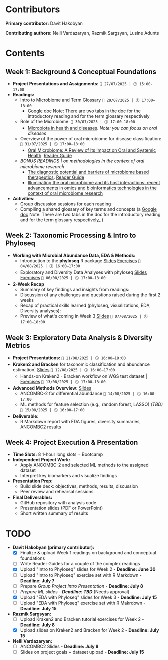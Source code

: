 # Contributors
**Primary contributor:** Davit Hakobyan

**Contributing authors:** Nelli Vardazaryan, Razmik Sargsyan, Lusine Adunts

# Contents

## Week 1: Background & Conceptual Foundations
- **Project Presentations and Assignments:**
  `📅 27/07/2025 | 🕒 15:00-17:00`
- **Readings:**
  - Intro to Microbiome and Term Glossary
    `📅 29/07/2025 | 🕔 17:00–18:00`
    - [Google doc](https://docs.google.com/document/d/1ZtNl5lPHTRIUPUAoNY7RFSjA7JTCTko8gS1dTk8QU1Y/edit?usp=sharing) Note: There are two tabs in the doc for the introductory reading and for the term glossary respectively_ 
  - Role of the Microbiome:
    `📅 30/07/2025 | 🕔 17:00–18:00`
    - [Microbiota in health and diseases](https://www.nature.com/articles/s41392-022-00974-4). _Note: you can focus on oral diseases_
  - Overview of the power of oral microbiome for disease classification:
    `📅 31/07/2025 | 🕔 17:00–18:00`
    - [Oral Microbiome: A Review of Its Impact on Oral and Systemic Health](https://www.mdpi.com/2076-2607/12/9/1797). [Reader Guide](link)
  - _BONUS READINGS | on methodologies in the context of oral microbiome research_
    - [The diagnostic potential and barriers of microbiome based therapeutics](https://www.degruyterbrill.com/document/doi/10.1515/dx-2022-0052/html). [Reader Guide](link)
    - [Illuminating the oral microbiome and its host interactions: recent advancements in omics and bioinformatics technologies in the context of oral microbiome research](https://academic.oup.com/femsre/article/47/5/fuad051/7259894)
- **Activities:**  
  - Group discussion sessions for each reading
  - Compiling a shared glossary of key terms and concepts (a [Google doc](https://docs.google.com/document/d/1ZtNl5lPHTRIUPUAoNY7RFSjA7JTCTko8gS1dTk8QU1Y/edit?usp=sharing) Note: There are two tabs in the doc for the introductory reading and for the term glossary respectively_ )

## Week 2: Taxonomic Processing & Intro to Phyloseq
- **Working with Microbial Abundance Data, EDA & Methods:**  
  - Introduction to the **phyloseq** R package [Slides](https://docs.google.com/presentation/d/1bDjOMx3mNIyG0O46FVl31WkVAiybSSEp-FFuMLnD2vs/edit?usp=sharing)
    [Exercises](https://drive.google.com/file/d/1JtJ09bz3chn3D9QUjLXnD7gTWxS0NhoQ/view?usp=drive_link)
    `📅 04/08/2025 | 🕔 16:00–17:00`
  - Exploratory and Diversity Data Analyses with phyloseq [Slides](https://docs.google.com/presentation/d/19Z14W7211RZr7DdL1cOx1DAVndnoPNalzU3JaY0aJPo/edit?usp=sharing)
    [Exercises](https://drive.google.com/file/d/1dmxDjnTsMQHhnY6zijUFHbV2k7GnMism/view?usp=drive_link)
    `📅 06/08/2025 | 🕔 17:00–18:00`
- **2-Week Recap**
  - Summary of key findings and insights from readings:
  - Discussion of any challenges and questions raised during the first 2 weeks
  - Recap of practical skills learned (phyloseq, visualizations, EDA, Diversity analyses):
  - Preview of what's coming in Week 3 [Slides](link)
    `📅 07/08/2025 | 🕔 17:00–18:00`

## Week 3: Exploratory Data Analysis & Diversity Metrics
- **Project Presentations:**
  `📅 11/08/2025 | 🕔 16:00–18:00`
- **Kraken2 and Bracken** for taxonomic classification and abundance estimation| [Slides](https://docs.google.com/presentation/d/1VVVUJF-MHUnwJs6QUgIrOI6gI5qSQfd5l3i2ynaeTBs/edit?usp=sharing)
    `📅 12/08/2025 | 🕔 16:00–17:00`
  - Hands-on Kraken2 - Bracken workflow on WGS test dataset | [Exercises](https://docs.google.com/document/d/1lt99SpV4PNsKcypB8sQjApN3YFj6s2o3CpQMoS0dNHY/edit?usp=drive_link)
    `📅 13/08/2025 | 🕔 17:00–18:00`
- **Advanced Methods Overview:** [Slides](link)
  - ANCOMBC-2 for differential abundance
    `📅 14/08/2025 | 🕔 16:00–17:00`
  - ML methods for feature selection (e.g., random forest, LASSO) _(TBD)_
    `📅 15/08/2025 | 🕔 16:00–17:00`
- **Deliverable:**  
  - R Markdown report with EDA figures, diversity summaries, ANCOMBC2 results  

## Week 4: Project Execution & Presentation
- **Time Slots:** 8 1-hour long slots + Bootcamp
- **Independent Project Work:**  
  - Apply ANCOMBC-2 and selected ML methods to the assigned dataset  
  - Interpret key biomarkers and visualize findings  
- **Presentation Prep:**  
  - Build slide deck: objectives, methods, results, discussion  
  - Peer review and rehearsal sessions  
- **Final Deliverables:**  
  - GitHub repository with analysis code  
  - Presentation slides (PDF or PowerPoint)  
  - Short written summary of results 

# TODO
- **Davit Hakobyan (primary contributor):**  
  - [X] Finalize & upload Week 1 readings on background and conceptual foundations
  - [ ] Write Reader Guides for a couple of the complex readings
  - [X] Upload "Intro to Phyloseq" slides for Week 2 - **Deadline: June 30**
  - [ ] Upload "Intro to Phyloseq" exercise set with R Markdown - **Deadline: July 7**
  - [ ] Prepare *Group Project Intro Presentation* - **Deadline: July 8**
  - [ ] *Prepare ML slides - **Deadline: TBD*** (Needs approval)
  - [X] Upload "EDA with Phyloseq" slides for Week 3 - **Deadline: July 15**
  - [ ] Upload "EDA with Phyloseq" exercise set with R Makrdown - **Deadline: July 15**

- **Razmik Sargsyan:**  
  - [ ] Upload Kraken2 and Bracken tutorial exercises for Week 2 - **Deadline: July 8**
  - [X] Upload slides on Kraken2 and Bracken for Week 2 - **Deadline: July 15**

- **Nelli Vardazaryan:**  
  - [ ] ANCOMBC2 Slides - **Deadline: July 8**
  - [ ] Slides on project goals + dataset upload - **Deadline: July 15**
